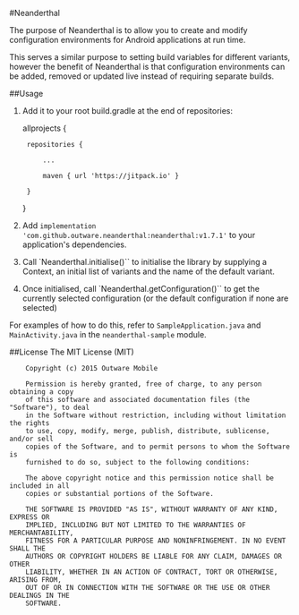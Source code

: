 #Neanderthal

The purpose of Neanderthal is to allow you to create and modify configuration environments for Android applications at run time. 

This serves a similar purpose to setting build variables for different variants, however the benefit of Neanderthal is that configuration environments can be added, removed or updated live instead of requiring separate builds.

##Usage

1. Add it to your root build.gradle at the end of repositories:

	allprojects {
	
		repositories {
		
			...
			
			maven { url 'https://jitpack.io' }
			
		}
		
	}
	
2. Add `implementation 'com.github.outware.neanderthal:neanderthal:v1.7.1'` to your application's dependencies.
3. Call `Neanderthal.initialise()`` to initialise the library by supplying a Context, an initial list of variants and
the name of the default variant.
4. Once initialised, call `Neanderthal.getConfiguration()`` to get the currently selected configuration (or the
default configuration if none are selected)

For examples of how to do this, refer to `SampleApplication.java` and `MainActivity.java` in the `neanderthal-sample`
module.
	
##License
		The MIT License (MIT)
		
		Copyright (c) 2015 Outware Mobile
		
		Permission is hereby granted, free of charge, to any person obtaining a copy
		of this software and associated documentation files (the "Software"), to deal
		in the Software without restriction, including without limitation the rights
		to use, copy, modify, merge, publish, distribute, sublicense, and/or sell
		copies of the Software, and to permit persons to whom the Software is
		furnished to do so, subject to the following conditions:
		
		The above copyright notice and this permission notice shall be included in all
		copies or substantial portions of the Software.
		
		THE SOFTWARE IS PROVIDED "AS IS", WITHOUT WARRANTY OF ANY KIND, EXPRESS OR
		IMPLIED, INCLUDING BUT NOT LIMITED TO THE WARRANTIES OF MERCHANTABILITY,
		FITNESS FOR A PARTICULAR PURPOSE AND NONINFRINGEMENT. IN NO EVENT SHALL THE
		AUTHORS OR COPYRIGHT HOLDERS BE LIABLE FOR ANY CLAIM, DAMAGES OR OTHER
		LIABILITY, WHETHER IN AN ACTION OF CONTRACT, TORT OR OTHERWISE, ARISING FROM,
		OUT OF OR IN CONNECTION WITH THE SOFTWARE OR THE USE OR OTHER DEALINGS IN THE
		SOFTWARE.
